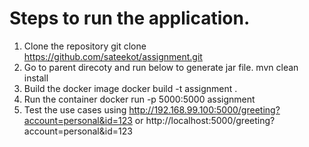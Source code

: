 # Steps to run the application.
1. Clone the repository
    git clone https://github.com/sateekot/assignment.git
2. Go to parent direcoty and run below to generate jar file.
    mvn clean install
3. Build the docker image
    docker build -t assignment .
4. Run the container
    docker run -p 5000:5000 assignment
5. Test the use cases using
    http://192.168.99.100:5000/greeting?account=personal&id=123 or http://localhost:5000/greeting?account=personal&id=123
